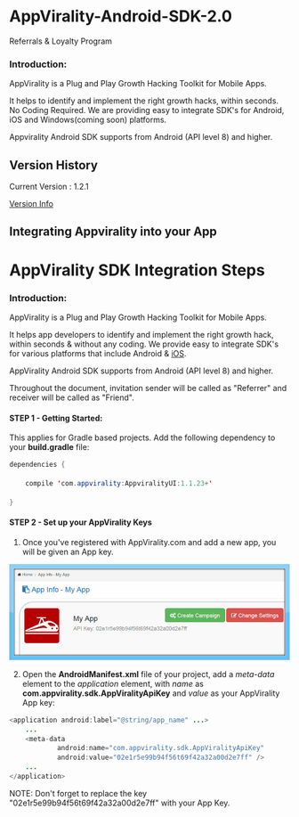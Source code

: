 # AppVirality-Android-SDK-2.0
Referrals &amp; Loyalty Program

<H3>Introduction:</H3>
AppVirality is a Plug and Play Growth Hacking Toolkit for Mobile Apps. 

It helps to identify and implement the right growth hacks, within seconds. No Coding Required. We are providing easy to integrate SDK's for Android, iOS and Windows(coming soon) platforms.

Appvirality Android SDK supports from Android (API level 8) and higher.

Version History 
---------------

Current Version : 1.2.1

[Version Info](https://github.com/farazAV/AppVirality-Android-SDK-2.0/wiki/Android-SDK-Version-History)

Integrating Appvirality into your App
-------------------------------------

AppVirality SDK Integration Steps
=======================

<H3>Introduction:</H3>
AppVirality is a Plug and Play Growth Hacking Toolkit for Mobile Apps.

It helps app developers to identify and implement the right growth hack, within seconds & without any coding. We provide easy to integrate SDK's for various platforms that include Android & [iOS](https://github.com/appvirality/AppVirality-iOS-SDK).

AppVirality Android SDK supports from Android (API level 8) and higher.

Throughout the document, invitation sender will be called as "Referrer" and receiver will be called as "Friend".

<H4>STEP 1 - Getting Started:</H4>

This applies for Gradle based projects. Add the following dependency to your <b>build.gradle</b> file: 

```java
dependencies {

    compile 'com.appvirality:AppviralityUI:1.1.23+'

}
```

<H4>STEP 2 - Set up your AppVirality Keys</H4>

1) Once you've registered with AppVirality.com and add a new app, you will be given an App key.

![Alt text](https://github.com/appvirality/appvirality-sdk-android/blob/master/images/App-key-obtaining.jpg?raw=true)

2) Open the <b>AndroidManifest.xml</b> file of your project, add a <i>meta-data</i> element to the <i>application</i> element, with <i>name</i> as <b>com.appvirality.sdk.AppViralityApiKey</b> and <i>value</i> as your AppVirality App key:

```java
<application android:label="@string/app_name" ...>
    ...
    <meta-data
            android:name="com.appvirality.sdk.AppViralityApiKey"
            android:value="02e1r5e99b94f56t69f42a32a00d2e7ff" />
    ...
</application>
```

NOTE: Don't forget to replace the key "02e1r5e99b94f56t69f42a32a00d2e7ff" with your App Key.








